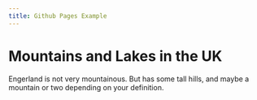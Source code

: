 ```yaml
---
title: Github Pages Example
---
```

Mountains and Lakes in the UK
===================

Engerland is not very mountainous.
But has some tall hills, and maybe a mountain or two depending on your definition.